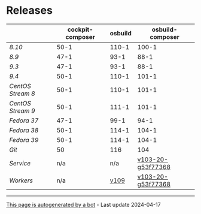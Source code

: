 # Releases
|       | cockpit-composer    | osbuild    | osbuild-composer    |
|-------|---------------------|------------|---------------------|
*8.10* | 50-1 | 110-1 | 100-1
*8.9* | 47-1 | 93-1 | 88-1
*9.3* | 47-1 | 93-1 | 88-1
*9.4* | 50-1 | 110-1 | 101-1
*CentOS Stream 8* | 50-1 | 110-1 | 101-1
*CentOS Stream 9* | 50-1 | 111-1 | 101-1
*Fedora 37* | 47-1 | 99-1 | 94-1
*Fedora 38* | 50-1 | 114-1 | 104-1
*Fedora 39* | 50-1 | 114-1 | 104-1
*Git* | 50 | 116 | 104
*Service* | n/a | n/a | [v103-20-g53f77368](https://github.com/osbuild/osbuild-composer/compare/v103-20-g53f77368...main)
*Workers* | n/a | [v109](https://github.com/osbuild/osbuild/compare/v109...main) | [v103-20-g53f77368](https://github.com/osbuild/osbuild-composer/compare/v103-20-g53f77368...main)

---

[This page is autogenerated by a bot](https://gitlab.cee.redhat.com/osbuild/guides-bot/-/blob/main/release_overview.py) - Last update 2024-04-17